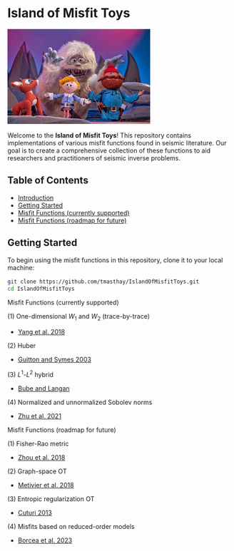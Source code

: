 # Island of Misfit Toys

![Island of Misfit Toys Banner](IslandOfMisfitToys.jpg)

Welcome to the **Island of Misfit Toys**! This repository contains implementations of various misfit functions found in seismic literature. Our goal is to create a comprehensive collection of these functions to aid researchers and practitioners of seismic inverse problems.

## Table of Contents

- [Introduction](#introduction)
- [Getting Started](#getting-started)
- [Misfit Functions (currently supported)](#misfit-functions)
- [Misfit Functions (roadmap for future)](#contribution-guidelines)

## Getting Started

To begin using the misfit functions in this repository, clone it to your local machine:

```bash
git clone https://github.com/tmasthay/IslandOfMisfitToys.git
cd IslandOfMisfitToys
```

Misfit Functions (currently supported)

(1) One-dimensional $W_1$ and $W_2$ (trace-by-trace) 
  - [Yang et al. 2018](https://scholar.google.com/scholar?hl=en&as_sdt=0%2C44&q=Application+of+optimal+transport+and+the+quadratic+Wasserstein+metric+to+full-waveform+inversion&btnG=)

(2) Huber
  - [Guitton and Symes 2003](https://scholar.google.com/scholar?hl=en&as_sdt=0%2C44&q=Guitton%2C+A.%2C+and+W.+W.+Symes%2C+2003%2C+Robust+inversion+of+seismic+data+using+the+Huber+norm%3A+Geophysics&btnG=)

(3) $L^1$-$L^2$ hybrid
  - [Bube and Langan](https://scholar.google.com/scholar?hl=en&as_sdt=0%2C44&q=Hybrid+l1%E2%88%95l2+minimization+with+applications+to+tomography&btnG=)

(4) Normalized and unnormalized Sobolev norms

  - [Zhu et al. 2021](https://scholar.google.com/scholar?hl=en&as_sdt=0%2C44&q=Implicit+regularization+effects+of+the+Sobolev+norms+in+image+processing&btnG=)

Misfit Functions (roadmap for future)

(1) Fisher-Rao metric

  - [Zhou et al. 2018](https://scholar.google.com/scholar?hl=en&as_sdt=0%2C44&q=The+Wasserstein-Fisher-Rao+metric+for+waveform+based+earthquake+location&btnG=)

(2) Graph-space OT

  - [Metivier et al. 2018](https://scholar.google.com/scholar?hl=en&as_sdt=0%2C44&q=Optimal+transport+for+mitigating+cycle+skipping+in+full-waveform+inversion%3A+A+graph-space+transform+approach&btnG=)

(3) Entropic regularization OT

  - [Cuturi 2013](https://scholar.google.com/scholar?hl=en&as_sdt=0%2C44&q=Sinkhorn+distances%3A+Lightspeed+computation+of+optimal+transport&btnG=)

(4) Misfits based on reduced-order models

  - [Borcea et al. 2023](https://scholar.google.com/scholar?hl=en&as_sdt=0%2C44&q=Waveform+inversion+via+reduced+order+modeling+borcea&btnG=)
